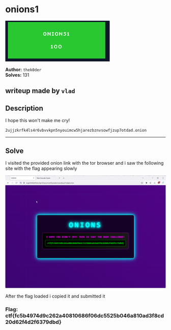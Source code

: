 # onions1

![Proof](proof.png)

**Author:** `thek0der`  
**Solves:** 131

**writeup made by** `vlad`
---

## Description

I hope this won't make me cry!

```
2ujjzkrfk4ls4r6vbvvkpn5nyouimcw5hjarezbznvsowfjzup7otdad.onion
```

---

## Solve

I visited the provided onion link with the tor browser and i saw the following site with the flag appearing slowly

![website](website.png)

After the flag loaded i copied it and submitted it

### Flag: ctf{fc5b4974d9c262a40810686f06dc5525b046a810ad3f8cd20d62f4d2f6379dbd}